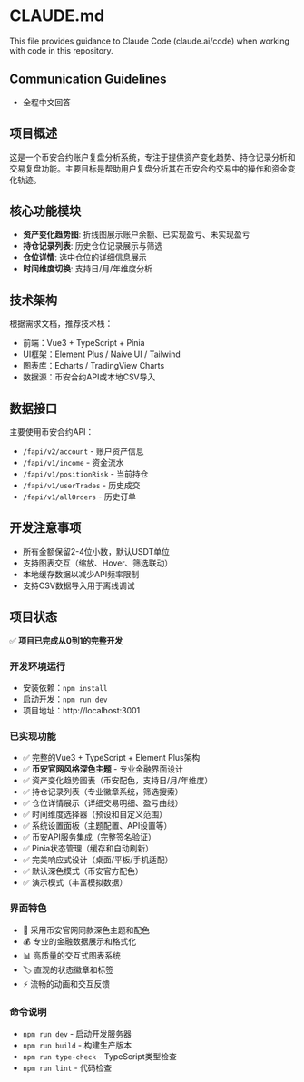 # CLAUDE.md

This file provides guidance to Claude Code (claude.ai/code) when working with code in this repository.

## Communication Guidelines

- 全程中文回答

## 项目概述

这是一个币安合约账户复盘分析系统，专注于提供资产变化趋势、持仓记录分析和交易复盘功能。主要目标是帮助用户复盘分析其在币安合约交易中的操作和资金变化轨迹。

## 核心功能模块

- **资产变化趋势图**: 折线图展示账户余额、已实现盈亏、未实现盈亏
- **持仓记录列表**: 历史仓位记录展示与筛选
- **仓位详情**: 选中仓位的详细信息展示
- **时间维度切换**: 支持日/月/年维度分析

## 技术架构

根据需求文档，推荐技术栈：
- 前端：Vue3 + TypeScript + Pinia
- UI框架：Element Plus / Naive UI / Tailwind
- 图表库：Echarts / TradingView Charts
- 数据源：币安合约API或本地CSV导入

## 数据接口

主要使用币安合约API：
- `/fapi/v2/account` - 账户资产信息
- `/fapi/v1/income` - 资金流水
- `/fapi/v1/positionRisk` - 当前持仓
- `/fapi/v1/userTrades` - 历史成交
- `/fapi/v1/allOrders` - 历史订单

## 开发注意事项

- 所有金额保留2-4位小数，默认USDT单位
- 支持图表交互（缩放、Hover、筛选联动）
- 本地缓存数据以减少API频率限制
- 支持CSV数据导入用于离线调试

## 项目状态

✅ **项目已完成从0到1的完整开发**

### 开发环境运行
- 安装依赖：`npm install`
- 启动开发：`npm run dev`
- 项目地址：http://localhost:3001

### 已实现功能
- ✅ 完整的Vue3 + TypeScript + Element Plus架构
- ✅ **币安官网风格深色主题** - 专业金融界面设计
- ✅ 资产变化趋势图表（币安配色，支持日/月/年维度）
- ✅ 持仓记录列表（专业徽章系统，筛选搜索）
- ✅ 仓位详情展示（详细交易明细、盈亏曲线）
- ✅ 时间维度选择器（预设和自定义范围）
- ✅ 系统设置面板（主题配置、API设置等）
- ✅ 币安API服务集成（完整签名验证）
- ✅ Pinia状态管理（缓存和自动刷新）
- ✅ 完美响应式设计（桌面/平板/手机适配）
- ✅ 默认深色模式（币安官方配色）
- ✅ 演示模式（丰富模拟数据）

### 界面特色
- 🎨 采用币安官网同款深色主题和配色
- 💰 专业的金融数据展示和格式化
- 📊 高质量的交互式图表系统
- 🏷️ 直观的状态徽章和标签
- ⚡ 流畅的动画和交互反馈

### 命令说明
- `npm run dev` - 启动开发服务器
- `npm run build` - 构建生产版本
- `npm run type-check` - TypeScript类型检查
- `npm run lint` - 代码检查